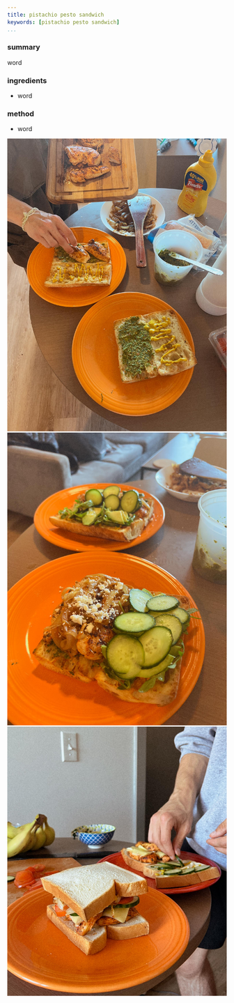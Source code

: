 ```yaml
---
title: pistachio pesto sandwich
keywords: [pistachio pesto sandwich]
...
```


### summary
word

### ingredients
- word

### method
- word

![](img/4.jpg)
![](img/5.jpg)
![shout out to our other amazing sandwich](img/13.jpg)
